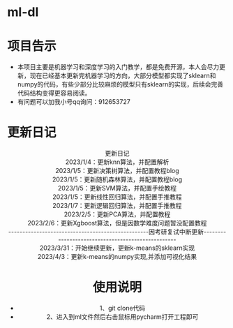 # ml-dl

# 项目告示

- 本项目主要是机器学习和深度学习的入门教学，都是免费开源，本人会尽力更新，现在已经基本更新完机器学习的方向，大部分模型都实现了sklearn和numpy的代码，有些少部分比较麻烦的模型只有sklearn的实现，后续会完善代码结构变得更容易阅读。
- 有问题可以加我小号qq询问：912653727

# 更新日记

<div align="center">更新日记</div>

<div align="center">2023/1/4：更新knn算法，并配置解析</div>

<div align="center">2023/1/5：更新决策树算法，并配置教程blog</div>

<div align="center">2023/1/5：更新随机森林算法，并配置教程blog</div>

<div align="center">2023/1/5：更新SVM算法，并配置手绘教程</div>

<div align="center">2023/1/5：更新线性回归算法，并配置手推教程</div>

<div align="center">2023/1/7：更新逻辑回归算法，并配置手推教程</div>

<div align="center">2023/2/5：更新PCA算法，并配置教程</div>

<div align="center">2023/2/6：更新Xgboost算法，但是因数学难度问题暂没配置教程</div>

<div align="center">--------------------------------------------------因考研复试中断更新--------------------------------------------------</div>

<div align="center">2023/3/31：开始继续更新，更新k-means的sklearn实现</div>

<div align="center">2023/4/3：更新k-means的numpy实现,并添加可视化结果</center>
<p align="left"> </p>

# 使用说明

- 1、git clone代码
- 2、进入到ml文件然后右击鼠标用pycharm打开工程即可
